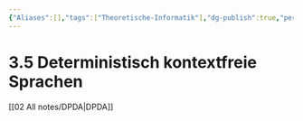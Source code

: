 ```yaml
---
{"Aliases":[],"tags":["Theoretische-Informatik"],"dg-publish":true,"permalink":"/02-all-notes/3-5-deterministisch-kontextfreie-sprachen/","dgHomeLink":true,"dgPassFrontmatter":true}
---
```


# 3.5 Deterministisch kontextfreie Sprachen
[[02 All notes/DPDA|DPDA]]